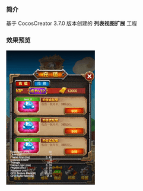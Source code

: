 ### 简介
基于 CocosCreator 3.7.0 版本创建的 **列表视图扩展** 工程

### 效果预览
![image](../../../gif/202203/2022032003.gif)